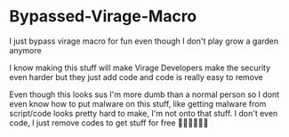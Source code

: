 # Bypassed-Virage-Macro
I just bypass virage macro for fun even though I don't play grow a garden anymore

I know making this stuff will make Virage Developers make the security even harder but they just add code and code is really easy to remove

Even though this looks sus I'm more dumb than a normal person so I dont even know how to put malware on this stuff, like getting malware from script/code looks pretty hard to make, I'm not onto that stuff. I don't even code, I just remove codes to get stuff for free 🤑🤑🤑🤑🤑🤑
